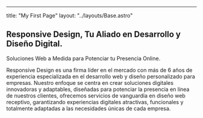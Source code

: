 ---
title: "My First Page"
layout: "../layouts/Base.astro"

## Responsive Design, Tu Aliado en Desarrollo y Diseño Digital.

Soluciones Web a Medida para Potenciar tu Presencia Online.

Responsive Design es una firma líder en el mercado con más de 6 años de experiencia especializada en el desarrollo web y diseño personalizado para empresas. Nuestro enfoque se centra en crear soluciones digitales innovadoras y adaptables, diseñadas para potenciar la presencia en línea de nuestros clientes, ofrecemos servicios de vanguardia en diseño web receptivo, garantizando experiencias digitales atractivas, funcionales y totalmente adaptadas a las necesidades únicas de cada empresa.